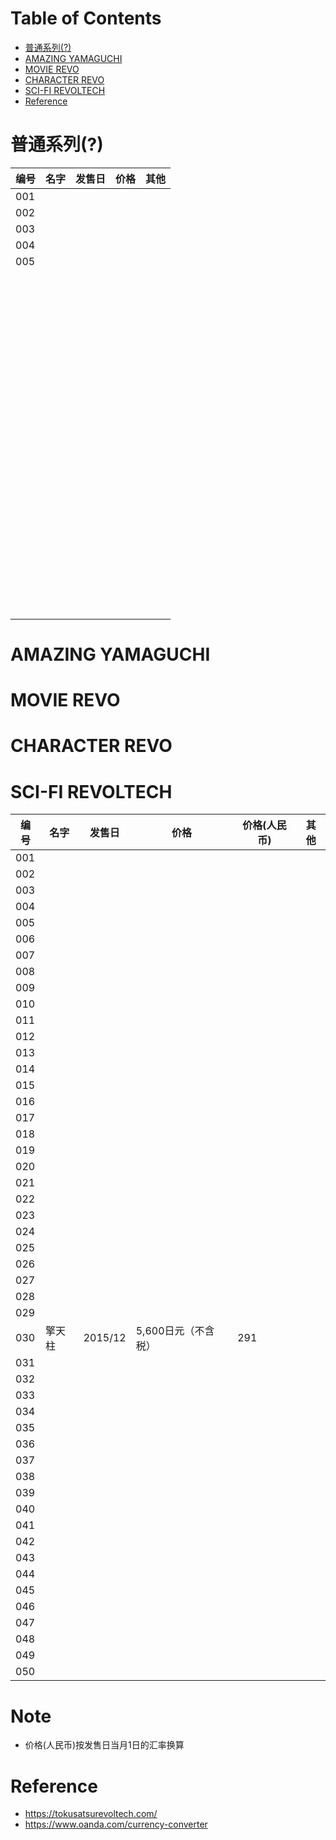 # Table of Contents
- [普通系列(?)](#普通系列)
- [AMAZING YAMAGUCHI](#amazing-yamaguchi)
- [MOVIE REVO](#movie-revo)
- [CHARACTER REVO](#character-revo)
- [SCI-FI REVOLTECH](#sci-fi-revoltech)
- [Reference](#reference)

# 普通系列(?)


| 编号 | 名字 | 发售日 | 价格 | 其他 |
| ---- | ---- | ------ | ---- | ---- |
| 001  |      |        |      |      |
| 002  |      |        |      |      |
| 003  |      |        |      |      |
| 004  |      |        |      |      |
| 005  |      |        |      |      |
|      |      |        |      |      |
|      |      |        |      |      |
|      |      |        |      |      |
|      |      |        |      |      |
|      |      |        |      |      |
|      |      |        |      |      |
|      |      |        |      |      |
|      |      |        |      |      |
|      |      |        |      |      |
|      |      |        |      |      |
|      |      |        |      |      |
|      |      |        |      |      |
|      |      |        |      |      |
|      |      |        |      |      |
|      |      |        |      |      |
|      |      |        |      |      |
|      |      |        |      |      |
|      |      |        |      |      |
|      |      |        |      |      |
|      |      |        |      |      |
|      |      |        |      |      |
|      |      |        |      |      |
|      |      |        |      |      |
|      |      |        |      |      |
|      |      |        |      |      |
|      |      |        |      |      |
|      |      |        |      |      |
|      |      |        |      |      |
|      |      |        |      |      |
|      |      |        |      |      |
|      |      |        |      |      |
|      |      |        |      |      |
|      |      |        |      |      |
|      |      |        |      |      |
|      |      |        |      |      |
|      |      |        |      |      |
|      |      |        |      |      |
|      |      |        |      |      |
|      |      |        |      |      |
|      |      |        |      |      |
|      |      |        |      |      |
|      |      |        |      |      |
|      |      |        |      |      |
|      |      |        |      |      |
|      |      |        |      |      |
|      |      |        |      |      |
|      |      |        |      |      |
|      |      |        |      |      |
|      |      |        |      |      |
|      |      |        |      |      |
|      |      |        |      |      |
|      |      |        |      |      |
|      |      |        |      |      |
|      |      |        |      |      |
|      |      |        |      |      |
|      |      |        |      |      |
|      |      |        |      |      |
|      |      |        |      |      |
|      |      |        |      |      |
|      |      |        |      |      |
|      |      |        |      |      |
|      |      |        |      |      |
|      |      |        |      |      |
|      |      |        |      |      |
|      |      |        |      |      |
|      |      |        |      |      |
|      |      |        |      |      |
|      |      |        |      |      |
|      |      |        |      |      |
|      |      |        |      |      |
|      |      |        |      |      |
|      |      |        |      |      |
|      |      |        |      |      |
|      |      |        |      |      |
|      |      |        |      |      |
|      |      |        |      |      |
|      |      |        |      |      |
|      |      |        |      |      |
|      |      |        |      |      |
|      |      |        |      |      |
|      |      |        |      |      |
|      |      |        |      |      |
|      |      |        |      |      |
|      |      |        |      |      |
|      |      |        |      |      |
|      |      |        |      |      |
|      |      |        |      |      |
|      |      |        |      |      |
|      |      |        |      |      |
|      |      |        |      |      |
|      |      |        |      |      |
|      |      |        |      |      |
|      |      |        |      |      |

# AMAZING YAMAGUCHI

# MOVIE REVO

# CHARACTER REVO

# SCI-FI REVOLTECH

| 编号 | 名字   | 发售日  | 价格                | 价格(人民币) | 其他 |
| ---- | ------ | ------- | ------------------- | ------------ | ---- |
| 001  |        |         |                     |              |      |
| 002  |        |         |                     |              |      |
| 003  |        |         |                     |              |      |
| 004  |        |         |                     |              |      |
| 005  |        |         |                     |              |      |
| 006  |        |         |                     |              |      |
| 007  |        |         |                     |              |      |
| 008  |        |         |                     |              |      |
| 009  |        |         |                     |              |      |
| 010  |        |         |                     |              |      |
| 011  |        |         |                     |              |      |
| 012  |        |         |                     |              |      |
| 013  |        |         |                     |              |      |
| 014  |        |         |                     |              |      |
| 015  |        |         |                     |              |      |
| 016  |        |         |                     |              |      |
| 017  |        |         |                     |              |      |
| 018  |        |         |                     |              |      |
| 019  |        |         |                     |              |      |
| 020  |        |         |                     |              |      |
| 021  |        |         |                     |              |      |
| 022  |        |         |                     |              |      |
| 023  |        |         |                     |              |      |
| 024  |        |         |                     |              |      |
| 025  |        |         |                     |              |      |
| 026  |        |         |                     |              |      |
| 027  |        |         |                     |              |      |
| 028  |        |         |                     |              |      |
| 029  |        |         |                     |              |      |
| 030  | 擎天柱 | 2015/12 | 5,600日元（不含税） | 291          |      |
| 031  |        |         |                     |              |      |
| 032  |        |         |                     |              |      |
| 033  |        |         |                     |              |      |
| 034  |        |         |                     |              |      |
| 035  |        |         |                     |              |      |
| 036  |        |         |                     |              |      |
| 037  |        |         |                     |              |      |
| 038  |        |         |                     |              |      |
| 039  |        |         |                     |              |      |
| 040  |        |         |                     |              |      |
| 041  |        |         |                     |              |      |
| 042  |        |         |                     |              |      |
| 043  |        |         |                     |              |      |
| 044  |        |         |                     |              |      |
| 045  |        |         |                     |              |      |
| 046  |        |         |                     |              |      |
| 047  |        |         |                     |              |      |
| 048  |        |         |                     |              |      |
| 049  |        |         |                     |              |      |
| 050  |        |         |                     |              |      |

# Note

- 价格(人民币)按发售日当月1日的汇率换算


# Reference

- https://tokusatsurevoltech.com/
- https://www.oanda.com/currency-converter